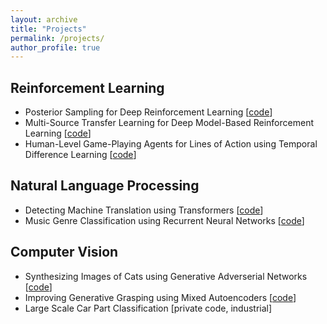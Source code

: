 ```yaml
---
layout: archive
title: "Projects"
permalink: /projects/
author_profile: true
---
```


Reinforcement Learning
---
+ Posterior Sampling for Deep Reinforcement Learning [[code](https://github.com/remosasso/PSDRL)]
+ Multi-Source Transfer Learning for Deep Model-Based Reinforcement Learning [[code](https://github.com/remosasso/multi-source-TL-for-deep-MBRL)]
+ Human-Level Game-Playing Agents for Lines of Action using Temporal Difference Learning [[code](https://github.com/remosasso/Lines-of-Action-using-Reinforcement-Learning)]

Natural Language Processing
---
+ Detecting Machine Translation using Transformers [[code](https://github.com/remosasso/Detecting-MT-Text-using-BERT)]
+ Music Genre Classification using Recurrent Neural Networks [[code](https://github.com/remosasso/RNN-Music-Genre-Classification)]

Computer Vision
---
+ Synthesizing Images of Cats using Generative Adverserial Networks [[code](https://github.com/remosasso/Generating-cats-with-GANs)]
+ Improving Generative Grasping using Mixed Autoencoders [[code](https://github.com/remosasso/Mixed-Autoencoders-for-Grasping)]
+ Large Scale Car Part Classification [private code, industrial]
